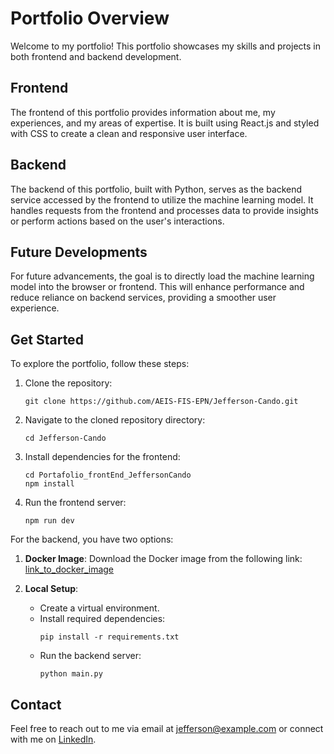 
# Portfolio Overview

Welcome to my portfolio! This portfolio showcases my skills and projects in both frontend and backend development.

## Frontend

The frontend of this portfolio provides information about me, my experiences, and my areas of expertise. It is built using React.js and styled with CSS to create a clean and responsive user interface.

## Backend

The backend of this portfolio, built with Python, serves as the backend service accessed by the frontend to utilize the machine learning model. It handles requests from the frontend and processes data to provide insights or perform actions based on the user's interactions.

## Future Developments

For future advancements, the goal is to directly load the machine learning model into the browser or frontend. This will enhance performance and reduce reliance on backend services, providing a smoother user experience.


## Get Started

To explore the portfolio, follow these steps:

1. Clone the repository:

   ```
   git clone https://github.com/AEIS-FIS-EPN/Jefferson-Cando.git
   ```

2. Navigate to the cloned repository directory:
   ```
   cd Jefferson-Cando
   ```

3. Install dependencies for the frontend:
   ```
   cd Portafolio_frontEnd_JeffersonCando
   npm install
   ```

4. Run the frontend server:
   ```
   npm run dev
   ```

For the backend, you have two options:

1. **Docker Image**: Download the Docker image from the following link: [link_to_docker_image](link_to_docker_image)

2. **Local Setup**:
   - Create a virtual environment.
   - Install required dependencies:
     ```
     pip install -r requirements.txt
     ```
   - Run the backend server:
     ```
     python main.py
     ```

## Contact

Feel free to reach out to me via email at jefferson@example.com or connect with me on [LinkedIn](www.linkedin.com/in/jefferson-cando-790a38125).


